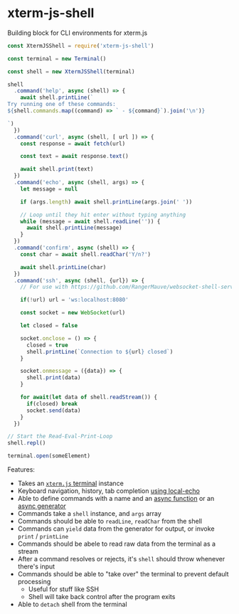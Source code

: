 # xterm-js-shell
Building block for CLI environments for xterm.js

```js
const XtermJSShell = require('xterm-js-shell')

const terminal = new Terminal()

const shell = new XtermJSShell(terminal)

shell
  .command('help', async (shell) => {
    await shell.printLine(`
Try running one of these commands:
${shell.commands.map((command) => ` - ${command}`).join('\n')}

`)
  })
  .command('curl', async (shell, [ url ]) => {
    const response = await fetch(url)

    const text = await response.text()

    await shell.print(text)
  })
  .command('echo', async (shell, args) => {
    let message = null

    if (args.length) await shell.printLine(args.join(' '))

    // Loop until they hit enter without typing anything
    while (message = await shell.readLine('')) {
      await shell.printLine(message)
    }
  })
  .command('confirm', async (shell) => {
    const char = await shell.readChar('Y/n?')

    await shell.printLine(char)
  })
  .command('ssh', async (shell, {url}) => {
    // For use with https://github.com/RangerMauve/websocket-shell-service

    if(!url) url = 'ws:localhost:8080'

    const socket = new WebSocket(url)

    let closed = false

    socket.onclose = () => {
      closed = true
      shell.printLine(`Connection to ${url} closed`)
    }

    socket.onmessage = ({data}) => {
      shell.print(data)
    }

    for await(let data of shell.readStream()) {
      if(closed) break
      socket.send(data)
    }
  })

// Start the Read-Eval-Print-Loop
shell.repl()

terminal.open(someElement)
```

Features:

- Takes an [`xterm.js` terminal](https://xtermjs.org/) instance
- Keyboard navigation, history, tab completion [using local-echo](https://github.com/wavesoft/local-echo)
- Able to define commands with a name and an [async function](https://developer.mozilla.org/en-US/docs/Web/JavaScript/Reference/Statements/async_function) or an [async generator](https://developer.mozilla.org/en-US/docs/Web/JavaScript/Reference/Statements/for-await...of#Iterating_over_async_generators)
- Commands take a `shell` instance, and `args` array
- Commands should be able to `readLine`, `readChar` from the shell
- Commands can `yield` data from the generator for output, or invoke `print` / `printLine`
- Commands should be abele to read raw data from the terminal as a stream
- After a command resolves or rejects, it's `shell` should throw whenever there's input
- Commands should be able to "take over" the terminal to prevent default processing
  - Useful for stuff like SSH
  - Shell will take back control after the program exits
- Able to `detach` shell from the terminal
